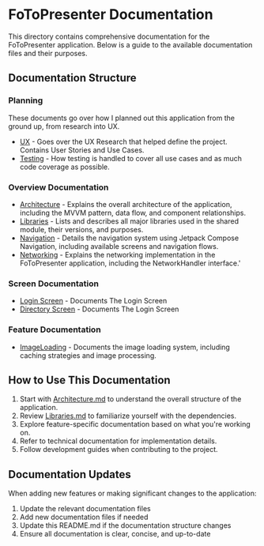 # FoToPresenter Documentation

This directory contains comprehensive documentation for the FoToPresenter application. 
Below is a guide to the available documentation files and their purposes.

## Documentation Structure

### Planning

These documents go over how I planned out this application from the ground up, from research into UX.

- [UX](UX) - Goes over the UX Research that helped define the project. Contains User Stories and Use Cases.
- [Testing](Testing.md) - How testing is handled to cover all use cases and as much code coverage as possible.

### Overview Documentation
- [Architecture](Architecture/Architecture.md) - Explains the overall architecture of the application, including the MVVM pattern, data flow, and component relationships.
- [Libraries](Architecture/Libraries.md) - Lists and describes all major libraries used in the shared module, their versions, and purposes.
- [Navigation](Architecture/Navigation.md) - Details the navigation system using Jetpack Compose Navigation, including available screens and navigation flows.
- [Networking](Architecture/Networking.md) - Explains the networking implementation in the FoToPresenter application, including the NetworkHandler interface.'

### Screen Documentation
- [Login Screen](Architecture/Screens/Login/Login.md) - Documents The Login Screen
- [Directory Screen](Architecture/Screens/Directory/Directory.md) - Documents The Login Screen
 
### Feature Documentation
- [ImageLoading](Architecture/ImageLoading.md) - Documents the image loading system, including caching strategies and image processing.

## How to Use This Documentation

1. Start with [Architecture.md](Architecture/Architecture.md) to understand the overall structure of the application.
2. Review [Libraries.md](Architecture/Libraries.md) to familiarize yourself with the dependencies.
3. Explore feature-specific documentation based on what you're working on.
4. Refer to technical documentation for implementation details.
5. Follow development guides when contributing to the project.

## Documentation Updates

When adding new features or making significant changes to the application:
1. Update the relevant documentation files
2. Add new documentation files if needed
3. Update this README.md if the documentation structure changes
4. Ensure all documentation is clear, concise, and up-to-date
